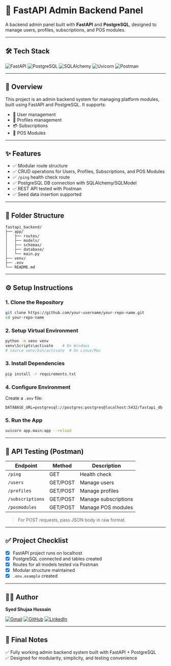 
# 🧾 FastAPI Admin Backend Panel

A backend admin panel built with **FastAPI** and **PostgreSQL**, designed to manage users, profiles, subscriptions, and POS modules.

---

## 🛠️ Tech Stack
![FastAPI](https://img.shields.io/badge/FastAPI-005571?style=for-the-badge&logo=fastapi)
![PostgreSQL](https://img.shields.io/badge/PostgreSQL-316192?style=for-the-badge&logo=postgresql&logoColor=white)
![SQLAlchemy](https://img.shields.io/badge/SQLAlchemy-FF0000?style=for-the-badge&logo=sqlalchemy&logoColor=white)
![Uvicorn](https://img.shields.io/badge/Uvicorn-000000?style=for-the-badge&logo=python&logoColor=white)
![Postman](https://img.shields.io/badge/Postman-FF6C37?style=for-the-badge&logo=postman&logoColor=white)

---

## 📖 Overview

This project is an admin backend system for managing platform modules, built using FastAPI and PostgreSQL. It supports:

- 👤 User management
- 🧾 Profiles management
- 💳 Subscriptions
- 🧩 POS Modules

---

## ✨ Features

- ✅ Modular route structure
- ✅ CRUD operations for Users, Profiles, Subscriptions, and POS Modules
- ✅ `/ping` health check route
- ✅ PostgreSQL DB connection with SQLAlchemy/SQLModel
- ✅ REST API tested with Postman
- ✅ Seed data insertion supported

---

## 📁 Folder Structure

```
fastapi_backend/
├── app/
│   ├── routes/
│   ├── models/
│   ├── schemas/
│   ├── database/
│   └── main.py
├── venv/
├── .env
└── README.md
```

---

## ⚙️ Setup Instructions

### 1. Clone the Repository

```bash
git clone https://github.com/your-username/your-repo-name.git
cd your-repo-name
```

### 2. Setup Virtual Environment

```bash
python -m venv venv
venv\Scripts\activate    # On Windows
# source venv/bin/activate  # On Linux/Mac
```

### 3. Install Dependencies

```bash
pip install -r requirements.txt
```

### 4. Configure Environment

Create a `.env` file:

```
DATABASE_URL=postgresql://postgres:postgres@localhost:5432/fastapi_db
```

### 5. Run the App

```bash
uvicorn app.main:app --reload
```

---

## 🧪 API Testing (Postman)

| Endpoint              | Method | Description         |
|-----------------------|--------|---------------------|
| `/ping`              | GET    | Health check        |
| `/users`             | GET/POST | Manage users     |
| `/profiles`          | GET/POST | Manage profiles   |
| `/subscriptions`     | GET/POST | Manage subscriptions |
| `/posmodules`        | GET/POST | Manage POS modules |

> For POST requests, pass JSON body in raw format.

---

## ✅ Project Checklist

- [x] FastAPI project runs on localhost
- [x] PostgreSQL connected and tables created
- [x] Routes for all models tested via Postman
- [x] Modular structure maintained
- [x] `.env.example` created

---

## 👨‍💻 Author

**Syed Shujaa Hussain**

[![Gmail](https://img.shields.io/badge/Gmail-D14836?style=for-the-badge&logo=gmail&logoColor=white)](mailto:web.shujaa10@gmail.com)
[![GitHub](https://img.shields.io/badge/GitHub-000?style=for-the-badge&logo=github&logoColor=white)](https://github.com/Shujaa396)
[![LinkedIn](https://img.shields.io/badge/LinkedIn-0A66C2?style=for-the-badge&logo=linkedin&logoColor=white)](https://www.linkedin.com/in/syed-shujaa-hussain-69113b289)

---

## 🏁 Final Notes

✅ Fully working admin backend system built with FastAPI + PostgreSQL  
✅ Designed for modularity, simplicity, and testing convenience  
